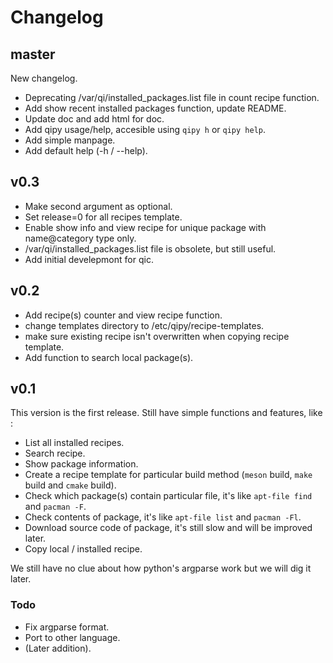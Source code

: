 # Changelog

## master

New changelog.

- Deprecating /var/qi/installed_packages.list file in count recipe function.
- Add show recent installed packages function, update README.
- Update doc and add html for doc.
- Add qipy usage/help, accesible using `qipy h` or `qipy help`.
- Add simple manpage.
- Add default help (-h / --help).

## v0.3

- Make second argument as optional.
- Set release=0 for all recipes template.
- Enable show info and view recipe for unique package with name@category type only.
- /var/qi/installed_packages.list file is obsolete, but still useful.
- Add initial develepmont for qic.

## v0.2

- Add recipe(s) counter and view recipe function. 
- change templates directory to /etc/qipy/recipe-templates.
- make sure existing recipe isn't overwritten when copying recipe template. 
- Add function to search local package(s).

## v0.1

This version is the first release. Still have simple functions and features, like :

- List all installed recipes.
- Search recipe.
- Show package information.
- Create a recipe template for particular build method (`meson` build, `make` build and `cmake` build).
- Check which package(s) contain particular file, it's like `apt-file find` and `pacman -F`.
- Check contents of package, it's like `apt-file list` and `pacman -Fl`.
- Download source code of package, it's still slow and will be improved later.
- Copy local / installed recipe.

We still have no clue about how python's argparse work but we will dig it later.


### Todo

- Fix argparse format.
- Port to other language.
- (Later addition).
